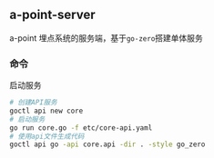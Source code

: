 ## a-point-server

a-point 埋点系统的服务端，基于`go-zero`搭建单体服务

### 命令

启动服务

```bash
# 创建API服务
goctl api new core
# 启动服务
go run core.go -f etc/core-api.yaml
# 使用api文件生成代码
goctl api go -api core.api -dir . -style go_zero
```
